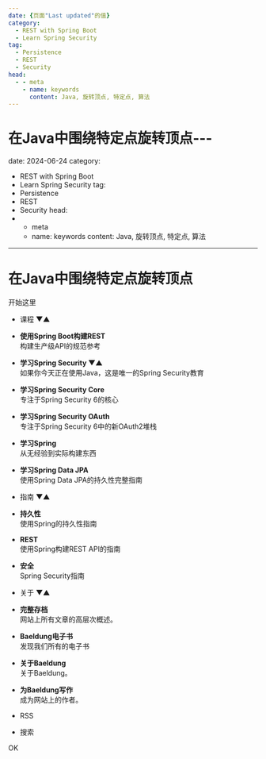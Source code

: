 ```yaml
---
date: {页面"Last updated"的值}
category:
  - REST with Spring Boot
  - Learn Spring Security
tag:
  - Persistence
  - REST
  - Security
head:
  - - meta
    - name: keywords
      content: Java, 旋转顶点, 特定点, 算法
---
```

# 在Java中围绕特定点旋转顶点---
date: 2024-06-24
category:
  - REST with Spring Boot
  - Learn Spring Security
tag:
  - Persistence
  - REST
  - Security
head:
  - - meta
    - name: keywords
      content: Java, 旋转顶点, 特定点, 算法
---
# 在Java中围绕特定点旋转顶点

开始这里
- 课程 ▼▲

- **使用Spring Boot构建REST**\
  构建生产级API的规范参考
- **学习Spring Security ▼▲**\
  如果你今天正在使用Java，这是唯一的Spring Security教育
- **学习Spring Security Core**\
  专注于Spring Security 6的核心
- **学习Spring Security OAuth**\
  专注于Spring Security 6中的新OAuth2堆栈
- **学习Spring**\
  从无经验到实际构建东西
- **学习Spring Data JPA**\
  使用Spring Data JPA的持久性完整指南

- 指南 ▼▲

- **持久性**\
  使用Spring的持久性指南
- **REST**\
  使用Spring构建REST API的指南
- **安全**\
  Spring Security指南

- 关于 ▼▲

- **完整存档**\
  网站上所有文章的高层次概述。
- **Baeldung电子书**\
  发现我们所有的电子书
- **关于Baeldung**\
  关于Baeldung。
- **为Baeldung写作**\
  成为网站上的作者。

- RSS
- 搜索

OK